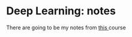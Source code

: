 #  Deep Learning: notes

There are going to be my notes from  <a href="https://www.udemy.com/course/deeplearning_x/?couponCode=202302"> this </a> course

